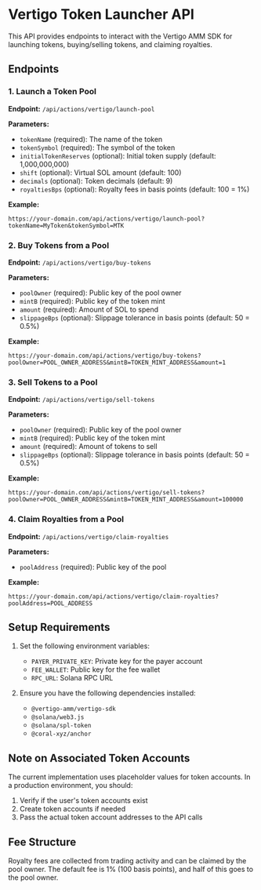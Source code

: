 # Vertigo Token Launcher API

This API provides endpoints to interact with the Vertigo AMM SDK for launching tokens, buying/selling tokens, and claiming royalties.

## Endpoints

### 1. Launch a Token Pool

**Endpoint:** `/api/actions/vertigo/launch-pool`

**Parameters:**

- `tokenName` (required): The name of the token
- `tokenSymbol` (required): The symbol of the token
- `initialTokenReserves` (optional): Initial token supply (default: 1,000,000,000)
- `shift` (optional): Virtual SOL amount (default: 100)
- `decimals` (optional): Token decimals (default: 9)
- `royaltiesBps` (optional): Royalty fees in basis points (default: 100 = 1%)

**Example:**

```
https://your-domain.com/api/actions/vertigo/launch-pool?tokenName=MyToken&tokenSymbol=MTK
```

### 2. Buy Tokens from a Pool

**Endpoint:** `/api/actions/vertigo/buy-tokens`

**Parameters:**

- `poolOwner` (required): Public key of the pool owner
- `mintB` (required): Public key of the token mint
- `amount` (required): Amount of SOL to spend
- `slippageBps` (optional): Slippage tolerance in basis points (default: 50 = 0.5%)

**Example:**

```
https://your-domain.com/api/actions/vertigo/buy-tokens?poolOwner=POOL_OWNER_ADDRESS&mintB=TOKEN_MINT_ADDRESS&amount=1
```

### 3. Sell Tokens to a Pool

**Endpoint:** `/api/actions/vertigo/sell-tokens`

**Parameters:**

- `poolOwner` (required): Public key of the pool owner
- `mintB` (required): Public key of the token mint
- `amount` (required): Amount of tokens to sell
- `slippageBps` (optional): Slippage tolerance in basis points (default: 50 = 0.5%)

**Example:**

```
https://your-domain.com/api/actions/vertigo/sell-tokens?poolOwner=POOL_OWNER_ADDRESS&mintB=TOKEN_MINT_ADDRESS&amount=100000
```

### 4. Claim Royalties from a Pool

**Endpoint:** `/api/actions/vertigo/claim-royalties`

**Parameters:**

- `poolAddress` (required): Public key of the pool

**Example:**

```
https://your-domain.com/api/actions/vertigo/claim-royalties?poolAddress=POOL_ADDRESS
```

## Setup Requirements

1. Set the following environment variables:

   - `PAYER_PRIVATE_KEY`: Private key for the payer account
   - `FEE_WALLET`: Public key for the fee wallet
   - `RPC_URL`: Solana RPC URL

2. Ensure you have the following dependencies installed:
   - `@vertigo-amm/vertigo-sdk`
   - `@solana/web3.js`
   - `@solana/spl-token`
   - `@coral-xyz/anchor`

## Note on Associated Token Accounts

The current implementation uses placeholder values for token accounts. In a production environment, you should:

1. Verify if the user's token accounts exist
2. Create token accounts if needed
3. Pass the actual token account addresses to the API calls

## Fee Structure

Royalty fees are collected from trading activity and can be claimed by the pool owner. The default fee is 1% (100 basis points), and half of this goes to the pool owner.
